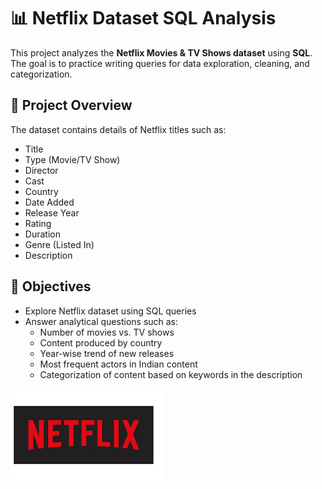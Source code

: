 # 📊 Netflix Dataset SQL Analysis  

This project analyzes the **Netflix Movies & TV Shows dataset** using **SQL**. The goal is to practice writing queries for data exploration, cleaning, and categorization.  

## 📂 Project Overview  
The dataset contains details of Netflix titles such as:  
- Title  
- Type (Movie/TV Show)  
- Director  
- Cast  
- Country  
- Date Added  
- Release Year  
- Rating  
- Duration  
- Genre (Listed In)  
- Description  

## 🎯 Objectives  
- Explore Netflix dataset using SQL queries  
- Answer analytical questions such as:  
  - Number of movies vs. TV shows  
  - Content produced by country  
  - Year-wise trend of new releases  
  - Most frequent actors in Indian content  
  - Categorization of content based on keywords in the description
 

![netflix logo](https://github.com/Priyanshu1229/Netflix-SQL-Project/blob/main/netflix%20download.png)
   
